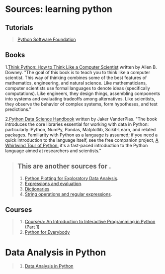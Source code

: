 # Sources: learning python
## Tutorials
> [Python Software Foundation](https://docs.python.org/3/tutorial/index.html)
## Books

1.[Think Python: How to Think Like a Computer Scientist](http://www.greenteapress.com/thinkpython/html/index.html "Title") written by Allen B. Downey.  "The goal of this book is to teach you to think like a computer scientist. This way of thinking combines some of the best features of   mathematics, engineering, and natural science. Like mathematicians, computer scientists use formal languages to denote ideas (specifically  computations). Like engineers, they design things, assembling components into systems and evaluating tradeoffs among alternatives. Like scientists, they observe the behavior of complex systems, form hypotheses, and test predictions."

2.[Python Data Science Handbook](https://github.com/jakevdp/PythonDataScienceHandbook) written by Jaker VanderPlas. "The book introduces the core libraries essential for working with data in Python: particularly IPython, NumPy, Pandas, Matplotlib, Scikit-Learn, and related packages. Familiarity with Python as a language is assumed; if you need a quick introduction to the language itself, see the free companion project, [A Whirlwind Tour of Python:](https://github.com/jakevdp/WhirlwindTourOfPython) it's a fast-paced introduction to the Python language aimed at researchers and scientists."



> ## This are another sources for .
> 
> 1.   [Python Plotting for Exploratory Data Analysis](http://pythonplot.com/ "Title").
> 2.   [Expressions and evaluation](https://github.com/ledeprogram/courses/blob/master/databases/01%20Lists.ipynb "Title").
> 3.   [Dictionaries](https://github.com/ledeprogram/courses/blob/master/databases/02%20Dictionaries%20and%20Web%20APIs.ipynb "Title").
> 4.   [String operations and regular expressions](https://github.com/ledeprogram/courses/blob/master/databases/03%20Strings%20and%20regular%20expressions.ipynb "Title").
> 
>     
## Courses
> 1. [Coursera: An Introduction to Interactive Programming in Python (Part 1)](https://www.class-central.com/mooc/408/coursera-an-introduction-to-interactive-programming-in-python-part-1)
> 2. [Python for Everybody](https://www.py4e.com/lessons)

# Data Analysis in Python
> 1. [Data Analysis in Python](http://www.data-analysis-in-python.org/index.html)

